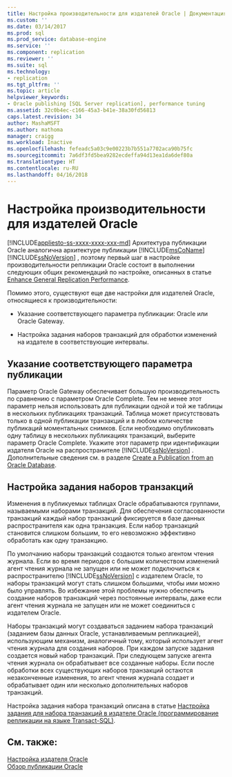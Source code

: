 ```yaml
---
title: Настройка производительности для издателей Oracle | Документация Майкрософт
ms.custom: ''
ms.date: 03/14/2017
ms.prod: sql
ms.prod_service: database-engine
ms.service: ''
ms.component: replication
ms.reviewer: ''
ms.suite: sql
ms.technology:
- replication
ms.tgt_pltfrm: ''
ms.topic: article
helpviewer_keywords:
- Oracle publishing [SQL Server replication], performance tuning
ms.assetid: 32c0b4ec-c166-45a3-b41e-38a30fd56813
caps.latest.revision: 34
author: MashaMSFT
ms.author: mathoma
manager: craigg
ms.workload: Inactive
ms.openlocfilehash: fefeadc5a03c9e00223b7b551a7702aca90b75fc
ms.sourcegitcommit: 7a6df3fd5bea9282ecdeffa94d13ea1da6def80a
ms.translationtype: HT
ms.contentlocale: ru-RU
ms.lasthandoff: 04/16/2018
---
```

# <a name="performance-tuning-for-oracle-publishers"></a>Настройка производительности для издателей Oracle
[!INCLUDE[appliesto-ss-xxxx-xxxx-xxx-md](../../../includes/appliesto-ss-xxxx-xxxx-xxx-md.md)]
  Архитектура публикации Oracle аналогична архитектуре публикации [!INCLUDE[msCoName](../../../includes/msconame-md.md)][!INCLUDE[ssNoVersion](../../../includes/ssnoversion-md.md)] , поэтому первый шаг в настройке производительности репликации Oracle состоит в выполнении следующих общих рекомендаций по настройке, описанных в статье [Enhance General Replication Performance](../../../relational-databases/replication/administration/enhance-general-replication-performance.md).  
  
 Помимо этого, существуют еще две настройки для издателей Oracle, относящиеся к производительности:  
  
-   Указание соответствующего параметра публикации: Oracle или Oracle Gateway.  
  
-   Настройка задания наборов транзакций для обработки изменений на издателе в соответствующие интервалы.  
  
## <a name="specifying-the-appropriate-publishing-option"></a>Указание соответствующего параметра публикации  
 Параметр Oracle Gateway обеспечивает большую производительность по сравнению с параметром Oracle Complete. Тем не менее этот параметр нельзя использовать для публикации одной и той же таблицы в нескольких публикациях транзакций. Таблица может присутствовать только в одной публикации транзакций и в любом количестве публикаций моментальных снимков. Если необходимо опубликовать одну таблицу в нескольких публикациях транзакций, выберите параметр Oracle Complete. Укажите этот параметр при идентификации издателя Oracle на распространителе [!INCLUDE[ssNoVersion](../../../includes/ssnoversion-md.md)] . Дополнительные сведения см. в разделе [Create a Publication from an Oracle Database](../../../relational-databases/replication/publish/create-a-publication-from-an-oracle-database.md).  
  
## <a name="configuring-the-transaction-set-job"></a>Настройка задания наборов транзакций  
 Изменения в публикуемых таблицах Oracle обрабатываются группами, называемыми наборами транзакций. Для обеспечения согласованности транзакций каждый набор транзакций фиксируется в базе данных распространителя как одна транзакция. Если набор транзакций становится слишком большим, то его невозможно эффективно обработать как одну транзакцию.  
  
 По умолчанию наборы транзакций создаются только агентом чтения журнала. Если во время периодов с большим количеством изменений агент чтения журнала не запущен или не может подключиться к распространителю [!INCLUDE[ssNoVersion](../../../includes/ssnoversion-md.md)] с издателем Oracle, то наборы транзакций могут стать слишком большими, чтобы ими можно было управлять. Во избежание этой проблемы нужно обеспечить создание наборов транзакций через постоянные интервалы, даже если агент чтения журнала не запущен или не может соединиться с издателем Oracle.  
  
 Наборы транзакций могут создаваться заданием набора транзакций (заданием базы данных Oracle, устанавливаемым репликацией), использующим механизм, аналогичный тому, который использует агент чтения журнала для создания наборов. При каждом запуске задания создается новый набор транзакций. При следующем запуске агента чтения журнала он обрабатывает все созданные наборы. Если после обработки всех существующих наборов транзакций остаются незаконченные изменения, то агент чтения журнала создает и обрабатывает один или несколько дополнительных наборов транзакций.  
  
 Настройка задания набора транзакций описана в статье [Настройка задания для набора транзакций в издателе Oracle (программирование репликации на языке Transact-SQL)](../../../relational-databases/replication/administration/configure-the-transaction-set-job-for-an-oracle-publisher.md).  
  
## <a name="see-also"></a>См. также:  
 [Настройка издателя Oracle](../../../relational-databases/replication/non-sql/configure-an-oracle-publisher.md)   
 [Обзор публикации Oracle](../../../relational-databases/replication/non-sql/oracle-publishing-overview.md)  
  
  
